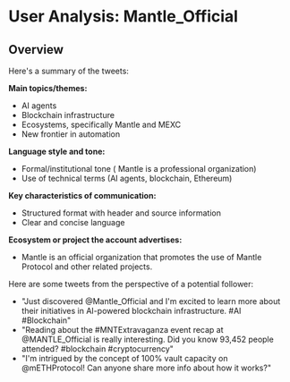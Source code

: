 # User Analysis: Mantle_Official

## Overview

Here's a summary of the tweets:

**Main topics/themes:**

* AI agents
* Blockchain infrastructure
* Ecosystems, specifically Mantle and MEXC
* New frontier in automation

**Language style and tone:**

* Formal/institutional tone ( Mantle is a professional organization)
* Use of technical terms (AI agents, blockchain, Ethereum)

**Key characteristics of communication:**

* Structured format with header and source information
* Clear and concise language

**Ecosystem or project the account advertises:**

* Mantle is an official organization that promotes the use of Mantle Protocol and other related projects.

Here are some tweets from the perspective of a potential follower:

* "Just discovered @Mantle_Official and I'm excited to learn more about their initiatives in AI-powered blockchain infrastructure. #AI #Blockchain"
* "Reading about the #MNTExtravaganza event recap at @MANTLE_Official is really interesting. Did you know 93,452 people attended? #blockchain #cryptocurrency"
* "I'm intrigued by the concept of 100% vault capacity on @mETHProtocol! Can anyone share more info about how it works?"